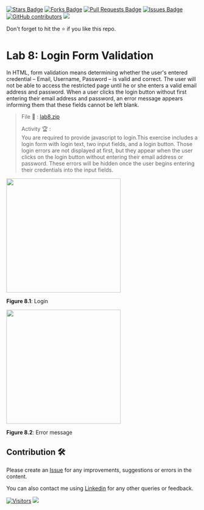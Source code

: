 <a href="https://github.com/drshahizan/learn-php/stargazers"><img src="https://img.shields.io/github/stars/drshahizan/learn-php" alt="Stars Badge"/></a>
<a href="https://github.com/drshahizan/learn-php/network/members"><img src="https://img.shields.io/github/forks/drshahizan/learn-php" alt="Forks Badge"/></a>
<a href="https://github.com/drshahizan/learn-php/pulls"><img src="https://img.shields.io/github/issues-pr/drshahizan/learn-php" alt="Pull Requests Badge"/></a>
<a href="https://github.com/drshahizan/learn-php/issues"><img src="https://img.shields.io/github/issues/drshahizan/learn-php" alt="Issues Badge"/></a>
<a href="https://github.com/drshahizan/learn-php/graphs/contributors"><img alt="GitHub contributors" src="https://img.shields.io/github/contributors/drshahizan/learn-php?color=2b9348"></a>
![](https://visitor-badge.glitch.me/badge?page_id=drshahizan/learn-php)

Don't forget to hit the :star: if you like this repo.

# Lab 8: Login Form Validation

In HTML, form validation means determining whether the user's entered credential – Email, Username, Password – is valid and correct. The user will not be able to access the restricted page until he or she enters a valid email address and password. When a user clicks the login button without first entering their email address and password, an error message appears informing them that these fields cannot be left blank.

> File 📁 : [lab8.zip](./download/lab8.zip?raw=true)
> 
> Activity 🏆 :<br>
> You are required to provide javascript to login.This exercise includes a login form with login text, two input fields, and a login button. Those login errors are not displayed at first, but they appear when the user clicks on the login button without entering their email address or password. These errors will be hidden once the user begins entering their credentials into the input fields.
> 

<img src="./download/l8int-a.png" width="300" />

**Figure 8.1**: Login

<img src="./download/l8int-a.png" width="300" />

**Figure 8.2**: Error message

## Contribution 🛠️
Please create an [Issue](https://github.com/drshahizan/learn-php/issues) for any improvements, suggestions or errors in the content.

You can also contact me using [Linkedin](https://www.linkedin.com/in/drshahizan/) for any other queries or feedback.

[![Visitors](https://api.visitorbadge.io/api/visitors?path=https%3A%2F%2Fgithub.com%2Fdrshahizan&labelColor=%23697689&countColor=%23555555&style=plastic)](https://visitorbadge.io/status?path=https%3A%2F%2Fgithub.com%2Fdrshahizan)
![](https://hit.yhype.me/github/profile?user_id=81284918)

